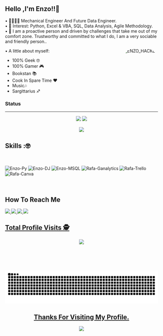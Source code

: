 


## Hello ,I'm  Enzo!!👋 </h2>


•	👨‍🎓👨‍💻 Mechanical Engineer And Future Data Engineer.<br>
•	🎯 Interest: Python, Excel & VBA, SQL, Data Analysis, Agile Methodology.<br>
•	🦊 I am a proactive person and driven by challenges that take me out of my comfort zone. Trustworthy and committed to what I do, I am a very sociable and friendly person..<br>

<img align="right" alt="ENZO_HACKER" height="200" style="border-radius:40px;" src="https://media.discordapp.net/attachments/884254032917573652/884254147598241812/ENZO_HACKER.gif">   

• A little about myself:
- 100% Geek 🤓
- 100% Gamer 🎮
- Bookstan 📚
- Cook In Spare Time ♥️
- Music🎶
- Sargittarius ♐


### Status
----
   
<p align = "center">
  <img height="180em" src = "https://github-readme-stats.vercel.app/api?username=EnzoDev97&hide_border=true&show_icons=true&include_all_commits=true&count_private=true&theme=tokyonight&line_height=27">
  <img height="180em" src = "https://github-readme-stats.vercel.app/api/top-langs/?username=EnzoDev97&hide=PHP,html,c&theme=tokyonight&hide_border=true&line_height=27">
  <br><br>
    <img height="180em" src = "https://github-readme-streak-stats.herokuapp.com?user=EnzoDev97&theme=tokyonight&hide_border=true&include_all_commits=true&line_height=27">
</p>


## Skills :🤓

</div>
<div style="display: inline_block"><br>
 </div>
<div style="display: inline_block"><br>
  <img align="center" alt="Enzo-Py"  src="https://img.shields.io/badge/Python-3776AB?style=for-the-badge&logo=python&logoColor=white">
  <img align="center" alt="Enzo-DJ" " src="https://img.shields.io/badge/Django-092E20?style=for-the-badge&logo=django&logoColor=white">
  <img align="center" alt="Enzo-MSQL"  src="https://img.shields.io/badge/MySQL-00000F?style=for-the-badge&logo=mysql&logoColor=white">
  <img align="center" alt="Rafa-Ganalytics"  src="https://img.shields.io/badge/Google%20Analytics-E37400?style=for-the-badge&logo=google%20analytics&logoColor=white">
  <img align="center" alt="Rafa-Trello"  src="https://img.shields.io/badge/Trello-0052CC?style=for-the-badge&logo=trello&logoColor=white">
  <img align="center" alt="Rafa-Canva"  src="https://img.shields.io/badge/Canva-%2300C4CC.svg?&style=for-the-badge&logo=Canva&logoColor=white">

</div>
 </div>
    <br> <br>

##  How To Reach Me 

<div> 
  <a href = "mailto:enzo.eng_97@hotmail.com"><img src="https://img.shields.io/badge/Microsoft_Outlook-0078D4?style=for-the-badge&logo=microsoft-outlook&logoColor=white">  
  <a href = "mailto:enzoeng97@gmail.com"><img src="https://img.shields.io/badge/Gmail-D14836?style=for-the-badge&logo=gmail&logoColor=white">
  <a href="https://www.linkedin.com/in/enzo-santos-b20766164" target="_blank"><img src="https://img.shields.io/badge/-LinkedIn-%230077B5?style=for-the-badge&logo=linkedin&logoColor=white" target="_blank">
  <a href="https://discord.gg/EUmmpDQZ" target="_blank"><img src="https://img.shields.io/badge/Discord-7289DA?style=for-the-badge&logo=discord&logoColor=white">
                                                                                                                                                  
  </div>
                                                                                                                                                 


 ## Total Profile Visits :detective: <br>
 <p align="center"> 
   <img alingn="center" src="https://profile-counter.glitch.me/EnzoDev97/count.svg" />
 </p>
       
  <br> <br> <br> <br>
 ![Snake animation](https://github.com/EnzoDev97/EnzoDev97/blob/output/github-contribution-grid-snake.svg)
 
</p>

</p>

<h2 align="center"> Thanks For Visiting My Profile. </h2>
<p align="center">
  <img src="https://capsule-render.vercel.app/api?type=waving&color=gradient&height=65&section=footer"/>
</p>

